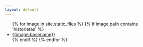 ```yaml
---
layout: default
---
```


<ul class='archivo'>
  {% for image in site.static_files %}
    {% if image.path contains 'historietas' %}
      <li><a href="{{site.baseurl}}/{{image.path}}">{{image.basename}}</a></li>
    {% endif %}
  {% endfor %}
</ul>
